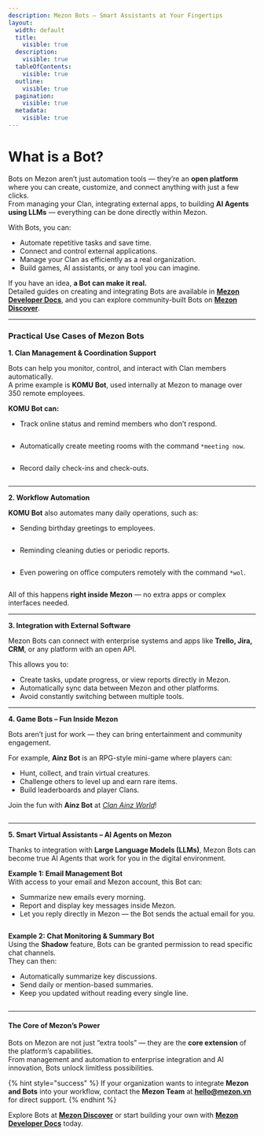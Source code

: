 ```yaml
---
description: Mezon Bots – Smart Assistants at Your Fingertips
layout:
  width: default
  title:
    visible: true
  description:
    visible: true
  tableOfContents:
    visible: true
  outline:
    visible: true
  pagination:
    visible: true
  metadata:
    visible: true
---
```


# What is a Bot?

Bots on Mezon aren’t just automation tools — they’re an **open platform** where you can create, customize, and connect anything with just a few clicks.\
From managing your Clan, integrating external apps, to building **AI Agents using LLMs** — everything can be done directly within Mezon.

With Bots, you can:

* Automate repetitive tasks and save time.
* Connect and control external applications.
* Manage your Clan as efficiently as a real organization.
* Build games, AI assistants, or any tool you can imagine.

If you have an idea, **a Bot can make it real.**\
Detailed guides on creating and integrating Bots are available in [**Mezon Developer Docs**,](https://mezon.ai/docs/mezon-sdk-docs/) and you can explore community-built Bots on [**Mezon Discover**](https://top.mezon.ai/).

***

### Practical Use Cases of Mezon Bots

**1. Clan Management & Coordination Support**

Bots can help you monitor, control, and interact with Clan members automatically.\
A prime example is **KOMU Bot**, used internally at Mezon to manage over 350 remote employees.

**KOMU Bot can:**

* Track online status and remind members who don’t respond.

<figure><img src="../.gitbook/assets/image (157).png" alt=""><figcaption></figcaption></figure>

* Automatically create meeting rooms with the command `*meeting now`.

<figure><img src="../.gitbook/assets/image (158).png" alt=""><figcaption></figcaption></figure>

* Record daily check-ins and check-outs.

<figure><img src="../.gitbook/assets/image (159).png" alt=""><figcaption></figcaption></figure>

***

**2. Workflow Automation**

**KOMU Bot** also automates many daily operations, such as:

* Sending birthday greetings to employees.

<figure><img src="../.gitbook/assets/image (160).png" alt=""><figcaption></figcaption></figure>

* Reminding cleaning duties or periodic reports.

<figure><img src="../.gitbook/assets/image (161).png" alt=""><figcaption></figcaption></figure>

* Even powering on office computers remotely with the command `*wol`.

<figure><img src="../.gitbook/assets/image (162).png" alt=""><figcaption></figcaption></figure>

All of this happens **right inside Mezon** — no extra apps or complex interfaces needed.

***

**3. Integration with External Software**

Mezon Bots can connect with enterprise systems and apps like **Trello, Jira, CRM**, or any platform with an open API.

This allows you to:

* Create tasks, update progress, or view reports directly in Mezon.
* Automatically sync data between Mezon and other platforms.
* Avoid constantly switching between multiple tools.

***

**4. Game Bots – Fun Inside Mezon**

Bots aren’t just for work — they can bring entertainment and community engagement.

For example, **Ainz Bot** is an RPG-style mini-game where players can:

* Hunt, collect, and train virtual creatures.
* Challenge others to level up and earn rare items.
* Build leaderboards and player Clans.

Join the fun with **Ainz Bot** at [_Clan Ainz World_](https://mezon.ai/invite/1976502267687211008)!

<figure><img src="../.gitbook/assets/image (163).png" alt=""><figcaption></figcaption></figure>

***

**5. Smart Virtual Assistants – AI Agents on Mezon**

Thanks to integration with **Large Language Models (LLMs)**, Mezon Bots can become true AI Agents that work for you in the digital environment.

**Example 1: Email Management Bot**\
With access to your email and Mezon account, this Bot can:

* Summarize new emails every morning.
* Report and display key messages inside Mezon.
* Let you reply directly in Mezon — the Bot sends the actual email for you.

<figure><img src="../.gitbook/assets/image (164).png" alt=""><figcaption></figcaption></figure>

**Example 2: Chat Monitoring & Summary Bot**\
Using the **Shadow** feature, Bots can be granted permission to read specific chat channels.\
They can then:

* Automatically summarize key discussions.
* Send daily or mention-based summaries.
* Keep you updated without reading every single line.

<figure><img src="../.gitbook/assets/image (165).png" alt=""><figcaption></figcaption></figure>

***

#### The Core of Mezon’s Power

Bots on Mezon are not just “extra tools” — they are the **core extension** of the platform’s capabilities.\
From management and automation to enterprise integration and AI innovation, Bots unlock limitless possibilities.

{% hint style="success" %}
If your organization wants to integrate **Mezon and Bots** into your workflow, contact the **Mezon Team** at **hello@mezon.vn** for direct support.
{% endhint %}

Explore Bots at [**Mezon Discover**](https://top.mezon.ai/) or start building your own with [**Mezon Developer Docs**](https://mezon.ai/docs/mezon-sdk-docs/) today.
